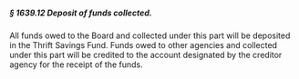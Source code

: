 ##### § 1639.12 Deposit of funds collected. #####

All funds owed to the Board and collected under this part will be deposited in the Thrift Savings Fund. Funds owed to other agencies and collected under this part will be credited to the account designated by the creditor agency for the receipt of the funds.